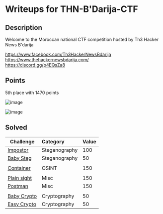 # Writeups for THN-B'Darija-CTF
 
## Description  

Welcome to the Moroccan national CTF competition hosted by Th3 Hacker News B'darija

https://www.facebook.com/Th3HackerNewsBdarija  
https://www.thehackernewsbdarija.com/  
https://discord.gg/p4EQsZa8  

## Points

5th place with 1470 points 

![image](https://user-images.githubusercontent.com/72421091/163735500-dfc01e96-2e57-4675-aee6-90bfcfc7da6a.png)

![image](https://user-images.githubusercontent.com/72421091/163735546-2bc8c0ec-29f9-4951-a881-4565aa3c0779.png)


## Solved 

Challenge | Category | Value      
----------|:---------|:-----------
[Impostor](https://github.com/BaadMaro/CTF/tree/main/THN-B'Darija-CTF/Steganography/Impostor) | Steganography | 100
[Baby Steg](https://github.com/BaadMaro/CTF/tree/main/THN-B'Darija-CTF/Steganography/Baby%20Steg) | Steganography | 50
[]() | []() | []()
[Container](https://github.com/BaadMaro/CTF/tree/main/THN-B'Darija-CTF/OSINT/Container) | OSINT | 150
[]() | []() | []()
[Plain sight](https://github.com/BaadMaro/CTF/tree/main/THN-B'Darija-CTF/Misc/Plain%20sight) | Misc | 150  
[Postman](https://github.com/BaadMaro/CTF/tree/main/THN-B'Darija-CTF/Misc/Postman) | Misc | 150  
[]() | []() | []()
[Baby Crypto](https://github.com/BaadMaro/CTF/tree/main/THN-B'Darija-CTF/Cryprography/Baby%20Crypto) | Cryptography | 50  
[Easy Crypto](https://github.com/BaadMaro/CTF/tree/main/THN-B'Darija-CTF/Cryprography/Easy%20Crypto) | Cryptography | 50  
